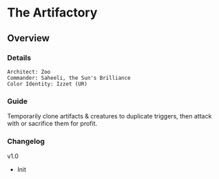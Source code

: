 # The Artifactory
## Overview
### Details
```
Architect: Zoo
Commander: Saheeli, the Sun's Brilliance
Color Identity: Izzet (UR)
```

### Guide
Temporarily clone artifacts & creatures to duplicate triggers, then attack with or sacrifice them for profit.

### Changelog
v1.0
- Init